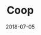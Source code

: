 ﻿---
title:          "Coop"
date:           "2018-07-05"
draft:          false
robotsExclude:  true
---
